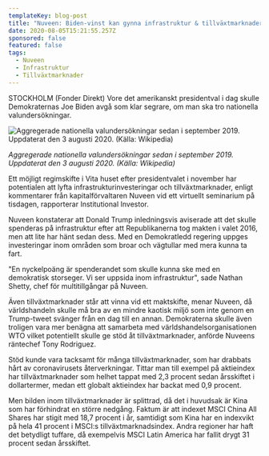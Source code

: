 ```yaml
---
templateKey: blog-post
title: "Nuveen: Biden-vinst kan gynna infrastruktur & tillväxtmarknader"
date: 2020-08-05T15:21:55.257Z
sponsored: false
featured: false
tags:
  - Nuveen
  - Infrastruktur
  - Tillväxtmarknader
---
```

STOCKHOLM (Fonder Direkt) Vore det amerikanskt presidentval i dag skulle Demokraternas Joe Biden avgå som klar segrare, om man ska tro nationella valundersökningar.

![Aggregerade nationella valundersökningar sedan i september 2019. Uppdaterat den 3 augusti 2020. (Källa: Wikipedia)](/img/election5aug.png "Aggregerade nationella valundersökningar sedan i september 2019. Uppdaterat den 3 augusti 2020. (Källa: Wikipedia)")

*Aggregerade nationella valundersökningar sedan i september 2019. Uppdaterat den 3 augusti 2020. (Källa: Wikipedia)*

Ett möjligt regimskifte i Vita huset efter presidentvalet i november har potentialen att lyfta infrastrukturinvesteringar och tillväxtmarknader, enligt kommentarer från kapitalförvaltaren Nuveen vid ett virtuellt seminarium på tisdagen, rapporterar Institutional Investor.

Nuveen konstaterar att Donald Trump inledningsvis aviserade att det skulle spenderas på infrastruktur efter att Republikanerna tog makten i valet 2016, men att lite har hänt sedan dess. Med en Demokratledd regering uppges investeringar inom områden som broar och vägtullar med mera kunna ta fart.

"En nyckelpoäng är spenderandet som skulle kunna ske med en demokratisk storseger. Vi ser uppsida inom infrastruktur", sade Nathan Shetty, chef för multitillgångar på Nuveen.

Även tillväxtmarknader står att vinna vid ett maktskifte, menar Nuveen, då världshandeln skulle må bra av en mindre kaotisk miljö som inte genom en Trump-tweet svänger från en dag till en annan. Demokraterna skulle även troligen vara mer benägna att samarbeta med världshandelsorganisationen WTO vilket potentiellt skulle ge stöd åt tillväxtmarknader, anförde Nuveens räntechef Tony Rodriguez.

Stöd kunde vara tacksamt för många tillväxtmarknader, som har drabbats hårt av coronavirusets återverkningar. Tittar man till exempel på aktieindex har tillväxtmarknader som helhet tappat med 2,3 procent sedan årsskiftet i dollartermer, medan ett globalt aktieindex har backat med 0,9 procent.

Men bilden inom tillväxtmarknader är splittrad, då det i huvudsak är Kina som har förhindrat en större nedgång. Faktum är att indexet MSCI China All Shares har stigit med 18,7 procent i år, samtidigt som Kina har en indexvikt på hela 41 procent i MSCI:s tillväxtmarknadsindex. Andra regioner har haft det betydligt tuffare, då exempelvis MSCI Latin America har fallit drygt 31 procent sedan årsskiftet.